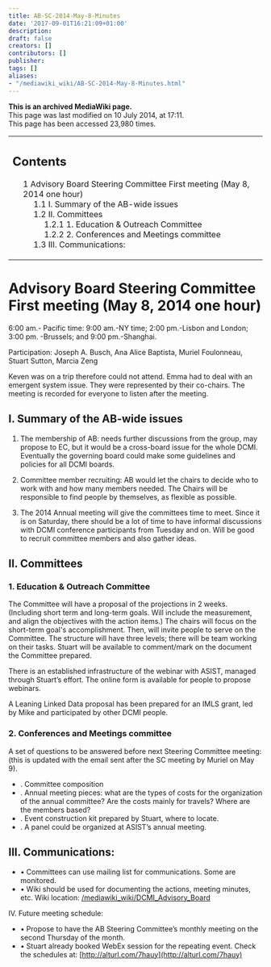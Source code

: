 ```yaml
---
title: AB-SC-2014-May-8-Minutes
date: '2017-09-01T16:21:09+01:00'
description: 
draft: false
creators: []
contributors: []
publisher: 
tags: []
aliases:
- "/mediawiki_wiki/AB-SC-2014-May-8-Minutes.html"
---
```


 **This is an archived MediaWiki page.**  
This page was last modified on 10 July 2014, at 17:11.  
This page has been accessed 23,980 times.

<table id="toc" class="toc">
  <tr>
    <td>
      <div id="toctitle">
        <h2>Contents</h2>
      </div>
      <ul>
        <li class="toclevel-1 tocsection-1">
          <a href="#Advisory_Board_Steering_Committee_First_meeting_.28May_8.2C_2014_one_hour.29"><span class="tocnumber">1</span> <span class="toctext">Advisory Board Steering Committee First meeting (May 8, 2014 one hour)</span></a>
          <ul>
            <li class="toclevel-2 tocsection-2"><a href="#I._Summary_of_the_AB-wide_issues"><span class="tocnumber">1.1</span> <span class="toctext">I. Summary of the AB-wide issues</span></a></li>
            <li class="toclevel-2 tocsection-3">
              <a href="#II._Committees"><span class="tocnumber">1.2</span> <span class="toctext">II. Committees</span></a>
              <ul>
                <li class="toclevel-3 tocsection-4"><a href="#1._Education_.26_Outreach_Committee"><span class="tocnumber">1.2.1</span> <span class="toctext">1. Education &amp; Outreach Committee</span></a></li>
                <li class="toclevel-3 tocsection-5"><a href="#2._Conferences_and_Meetings_committee"><span class="tocnumber">1.2.2</span> <span class="toctext">2. Conferences and Meetings committee</span></a></li>
              </ul>
            </li>
            <li class="toclevel-2 tocsection-6"><a href="#III._Communications:"><span class="tocnumber">1.3</span> <span class="toctext">III. Communications:</span></a></li>
          </ul>
        </li>
      </ul>
    </td>
  </tr>
</table>

# Advisory Board Steering Committee First meeting (May 8, 2014 one hour) 

6:00 am.- Pacific time: 9:00 am.-NY time; 2:00 pm.-Lisbon and London; 3:00 pm. -Brussels; and 9:00 pm.-Shanghai.

Participation: Joseph A. Busch, Ana Alice Baptista, Muriel Foulonneau, Stuart Sutton, Marcia Zeng

Keven was on a trip therefore could not attend. Emma had to deal with an emergent system issue. They were represented by their co-chairs. The meeting is recorded for everyone to listen after the meeting.

## I. Summary of the AB-wide issues 
<dl><dd> 
</dd></dl>


1. The membership of AB: needs further discussions from the group, may propose to EC, but it would be a cross-board issue for the whole DCMI. Eventually the governing board could make some guidelines and policies for all DCMI boards.

2. Committee member recruiting: AB would let the chairs to decide who to work with and how many members needed. The Chairs will be responsible to find people by themselves, as flexible as possible.

3. The 2014 Annual meeting will give the committees time to meet. Since it is on Saturday, there should be a lot of time to have informal discussions with DCMI conference participants from Tuesday and on. Will be good to recruit committee members and also gather ideas.

## II. Committees 

### 1. Education & Outreach Committee 

The Committee will have a proposal of the projections in 2 weeks. (Including short term and long-term goals. Will include the measurement, and align the objectives with the action items.) The chairs will focus on the short-term goal's accomplishment. Then, will invite people to serve on the Committee. The structure will have three levels; there will be team working on their tasks. Stuart will be available to comment/mark on the document the Committee prepared.

There is an established infrastructure of the webinar with ASIST, managed through Stuart’s effort. The online form is available for people to propose webinars.

A Leaning Linked Data proposal has been prepared for an IMLS grant, led by Mike and participated by other DCMI people.

### 2. Conferences and Meetings committee 

A set of questions to be answered before next Steering Committee meeting: (this is updated with the email sent after the SC meeting by Muriel on May 9).

- . Committee composition
- . Annual meeting pieces: what are the types of costs for the organization of the annual committee? Are the costs mainly for travels? Where are the members based?
- . Event construction kit prepared by Stuart, where to locate.
- . A panel could be organized at ASIST’s annual meeting.

## III. Communications: 

- • Committees can use mailing list for communications. Some are monitored. 
- • Wiki should be used for documenting the actions, meeting minutes, etc. Wiki location: [/mediawiki_wiki/DCMI\_Advisory\_Board](/mediawiki_wiki/DCMI_Advisory_Board)

IV. Future meeting schedule:

- • Propose to have the AB Steering Committee’s monthly meeting on the second Thursday of the month.
- • Stuart already booked WebEx session for the repeating event. Check the schedules at: [http://alturl.com/7hauy](http://alturl.com/7hauy)


